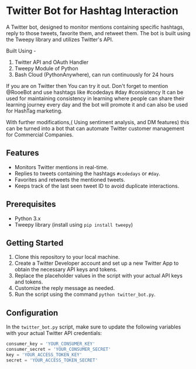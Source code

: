 # Twitter Bot for Hashtag Interaction
A Twitter bot, designed to monitor mentions containing specific hashtags, reply to those tweets, favorite them, and retweet them. The bot is built using the Tweepy library and utilizes Twitter's API.

Built Using -
1. Twitter API and OAuth Handler
2. Tweepy Module of Python
3. Bash Cloud (PythonAnywhere), can run continuously for 24 hours

If you are on Twitter then You can try it out.
Don't forget to mention @RooeBot and use hashtags like #codedays #day #consistency
It can be used for maintaining consistency in learning where people can share their learning journey every day and the bot will promote it and can also be used for HashTag marketing.

With further modifications,( Using sentiment analysis, and DM features) this can be turned into a bot that can automate Twitter customer management for Commercial Companies.


## Features

- Monitors Twitter mentions in real-time.
- Replies to tweets containing the hashtags `#codedays` or `#day`.
- Favorites and retweets the mentioned tweets.
- Keeps track of the last seen tweet ID to avoid duplicate interactions.

## Prerequisites

- Python 3.x
- Tweepy library (install using `pip install tweepy`)

## Getting Started

1. Clone this repository to your local machine.
2. Create a Twitter Developer account and set up a new Twitter App to obtain the necessary API keys and tokens.
3. Replace the placeholder values in the script with your actual API keys and tokens.
4. Customize the reply message as needed.
5. Run the script using the command `python twitter_bot.py`.

## Configuration

In the `twitter_bot.py` script, make sure to update the following variables with your actual Twitter API credentials:

```python
consumer_key = 'YOUR_CONSUMER_KEY'
consumer_secret = 'YOUR_CONSUMER_SECRET'
key = 'YOUR_ACCESS_TOKEN_KEY'
secret = 'YOUR_ACCESS_TOKEN_SECRET'
